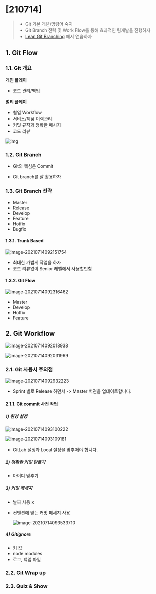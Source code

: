 # [210714]

> - Git 기본 개념/명령어 숙지
> - Git Branch 전략 및 Work Flow를 통해 효과적인 팀개발을 진행하자
> - [Lean Git Branching](https://learngitbranching.js.org/?locale=ko) 에서 연습하자

## 1. Git Flow

### 1.1. Git 개요

**개인 플레이**

- 코드 관리/백업

**멀티 플레이**

- 협업 Workflow
- 서비스/제품 이력관리
- 커밋 규칙과 정확한 메시지
- 코드 리뷰

![img](https://media.vlpt.us/images/_seeul/post/07304e7c-eb1a-4c41-996b-631e371e8735/image.png)



### 1.2. Git Branch

- Git의 핵심은 Commit

- Git branch를 잘 활용하자

### 1.3. Git Branch 전략

- Master
- Release
- Develop
- Feature
- Hotfix
- Bugfix

#### 1.3.1. Trunk Based

![image-20210714092151754]([210714].assets/image-20210714092151754.png)

- 최대한 가볍게 작업을 하자
- 코드 리뷰없이 Senior 레벨에서 사용할만함



#### 1.3.2. Git Flow

![image-20210714092316462]([210714].assets/image-20210714092316462.png)

- Master
- Develop
- Hotfix
- Feature



## 2. Git Workflow

![image-20210714092018938]([210714].assets/image-20210714092018938.png)

![image-20210714092031969]([210714].assets/image-20210714092031969.png)



### 2.1. Git 사용시 주의점

![image-20210714092932223]([210714].assets/image-20210714092932223.png)

- Sprint 별로 Release 하면서 -> Master 버젼을 업데이트합니다.

#### 2.1.1. Git commit 사전 작업

##### 1) 환경 설정

![image-20210714093100222]([210714].assets/image-20210714093100222.png)

![image-20210714093109181]([210714].assets/image-20210714093109181.png)

- GitLab 설정과 Local 설정을 맞추어야 합니다.



##### 2) 정확한 커밋 만들기

- 아이디 맞추기



##### 3) 커밋 메세지

- 날짜 사용 x

- 컨벤션에 맞는 커밋 메세지 사용

  ![image-20210714093533710]([210714].assets/image-20210714093533710.png)



##### 4) Gitignore

- 키 값
- node modules 
- 로그, 백업 파일



### 2.2. Git Wrap up

### 2.3. Quiz & Show



